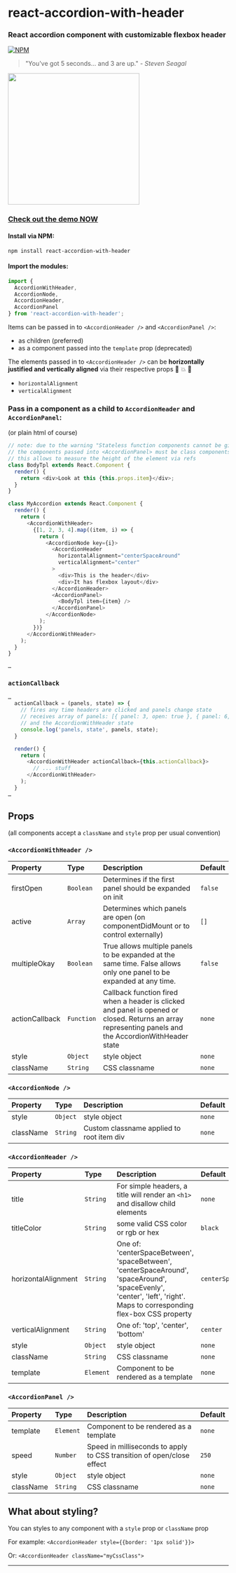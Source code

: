 # react-accordion-with-header

### React accordion component with customizable flexbox header

[![NPM](https://nodei.co/npm/react-accordion-with-header.png?downloads=true)](https://nodei.co/npm/react-accordion-with-header?downloads=true)

> "You've got 5 seconds... and 3 are up." - _Steven Seagal_

<img src="https://media.giphy.com/media/BakXonJxQzoIM/giphy.gif" width="300" />

### [Check out the demo NOW](https://jforaker.github.io/react-accordion-with-header)

#### Install via NPM:

```
npm install react-accordion-with-header
```

#### Import the modules:

```javascript
import {
  AccordionWithHeader,
  AccordionNode,
  AccordionHeader,
  AccordionPanel
} from 'react-accordion-with-header';
```

Items can be passed in to `<AccordionHeader />` and `<AccordionPanel />`:

- as children (preferred)
- as a component passed into the `template` prop (deprecated)

The elements passed in to `<AccordionHeader />` can be **horizontally justified and vertically aligned** via their respective props
:tada: :boom: :beers:

- `horizontalAlignment`
- `verticalAlignment`

### Pass in a component as a child to `AccordionHeader` and `AccordionPanel`:

(or plain html of course)

```javascript
// note: due to the warning "Stateless function components cannot be given refs. Attempts to access this ref will fail."
// the components passed into <AccordionPanel> must be class components
// this allows to measure the height of the element via refs
class BodyTpl extends React.Component {
  render() {
    return <div>Look at this {this.props.item}</div>;
  }
}

class MyAccordion extends React.Component {
  render() {
    return (
      <AccordionWithHeader>
        {[1, 2, 3, 4].map((item, i) => {
          return (
            <AccordionNode key={i}>
              <AccordionHeader
                horizontalAlignment="centerSpaceAround"
                verticalAlignment="center"
              >
                <div>This is the header</div>
                <div>It has flexbox layout</div>
              </AccordionHeader>
              <AccordionPanel>
                <BodyTpl item={item} />
              </AccordionPanel>
            </AccordionNode>
          );
        })}
      </AccordionWithHeader>
    );
  }
}

…
```

### `actionCallback`

```javascript
…
  actionCallback = (panels, state) => {
    // fires any time headers are clicked and panels change state
    // receives array of panels: [{ panel: 3, open: true }, { panel: 6, open: true }]
    // and the AccordionWithHeader state
    console.log('panels, state', panels, state);
  }

  render() {
    return (
      <AccordionWithHeader actionCallback={this.actionCallback}>
        // ... stuff
      </AccordionWithHeader>
    );
  }
…
```

## Props

(all components accept a `className` and `style` prop per usual convention)

### `<AccordionWithHeader />`

| Property       | Type       | Description                                                                                                                                            | Default |
| :------------- | :--------- | :----------------------------------------------------------------------------------------------------------------------------------------------------- | :------ |
| firstOpen      | `Boolean`  | Determines if the first panel should be expanded on init                                                                                               | `false` |
| active         | `Array`    | Determines which panels are open (on componentDidMount or to control externally)                                                                       | `[]`    |
| multipleOkay   | `Boolean`  | True allows multiple panels to be expanded at the same time. False allows only one panel to be expanded at any time.                                   | `false` |
| actionCallback | `Function` | Callback function fired when a header is clicked and panel is opened or closed. Returns an array representing panels and the AccordionWithHeader state | `none`  |
| style          | `Object`   | style object                                                                                                                                           | `none`  |
| className      | `String`   | CSS classname                                                                                                                                          | `none`  |

### `<AccordionNode />`

| Property  | Type     | Description                               | Default |
| :-------- | :------- | :---------------------------------------- | :------ |
| style     | `Object` | style object                              | `none`  |
| className | `String` | Custom classname applied to root item div | `none`  |

### `<AccordionHeader />`

| Property            | Type      | Description                                                                                                                                                             | Default             |
| :------------------ | :-------- | :---------------------------------------------------------------------------------------------------------------------------------------------------------------------- | :------------------ |
| title               | `String`  | For simple headers, a title will render an `<h1>` and disallow child elements                                                                                           | `none`              |
| titleColor          | `String`  | some valid CSS color or rgb or hex                                                                                                                                      | `black`             |
| horizontalAlignment | `String`  | One of: 'centerSpaceBetween', 'spaceBetween', 'centerSpaceAround', 'spaceAround', 'spaceEvenly', 'center', 'left', 'right'. Maps to corresponding flex-box CSS property | `centerSpaceAround` |
| verticalAlignment   | `String`  | One of: 'top', 'center', 'bottom'                                                                                                                                       | `center`            |
| style               | `Object`  | style object                                                                                                                                                            | `none`              |
| className           | `String`  | CSS classname                                                                                                                                                           | `none`              |
| template            | `Element` | Component to be rendered as a template                                                                                                                                  | `none`              |

### `<AccordionPanel />`

| Property  | Type      | Description                                                           | Default |
| :-------- | :-------- | :-------------------------------------------------------------------- | :------ |
| template  | `Element` | Component to be rendered as a template                                | `none`  |
| speed     | `Number`  | Speed in milliseconds to apply to CSS transition of open/close effect | `250`   |
| style     | `Object`  | style object                                                          | `none`  |
| className | `String`  | CSS classname                                                         | `none`  |

## What about styling?

You can styles to any component with a `style` prop or `className` prop

For example: `<AccordionHeader style={{border: '1px solid'}}>`

Or: `<AccordionHeader className="myCssClass">`

---
